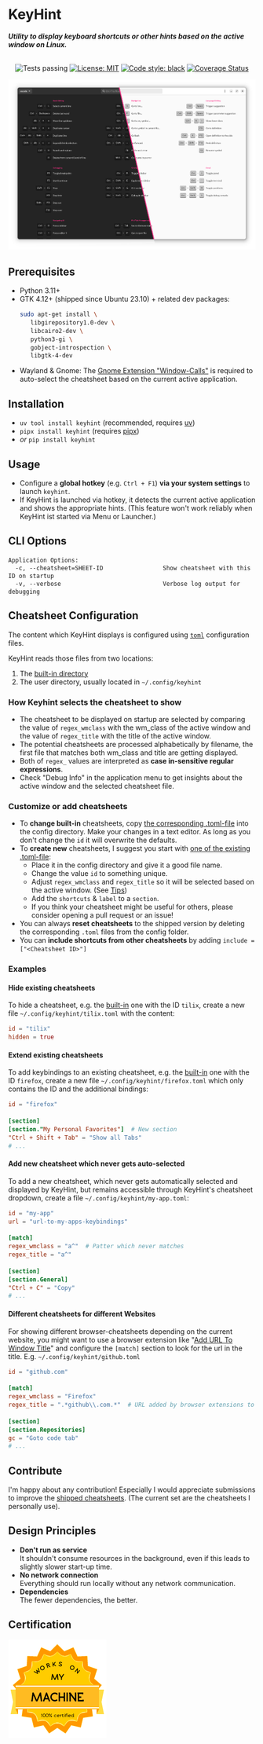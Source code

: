 # KeyHint

**_Utility to display keyboard shortcuts or other hints based on the active window on
Linux._**

<p align="center"><br>
<img alt="Tests passing" src="https://github.com/dynobo/keyhint/workflows/Test/badge.svg">
<a href="https://github.com/dynobo/keyhint/blob/main/LICENSE"><img alt="License: MIT" src="https://img.shields.io/badge/License-MIT-blue.svg"></a>
<a href="https://github.com/psf/black"><img alt="Code style: black" src="https://img.shields.io/badge/Code%20style-black-%23000000"></a>
<a href='https://coveralls.io/github/dynobo/keyhint'><img src='https://coveralls.io/repos/github/dynobo/keyhint/badge.svg' alt='Coverage Status' /></a>
</p>

![Keyhint Screenshot](https://raw.githubusercontent.com/dynobo/keyhint/main/keyhint/resources/keyhint.png)

## Prerequisites

- Python 3.11+
- GTK 4.12+ (shipped since Ubuntu 23.10) + related dev packages:
  ```sh
  sudo apt-get install \
     libgirepository1.0-dev \
     libcairo2-dev \
     python3-gi \
     gobject-introspection \
     libgtk-4-dev
  ```
- Wayland & Gnome: The
  [Gnome Extension "Window-Calls"](https://extensions.gnome.org/extension/4724/window-calls/)
  is required to auto-select the cheatsheet based on the current active application.

## Installation

- `uv tool install keyhint` (recommended, requires [uv](https://docs.astral.sh/uv/))
- `pipx install keyhint` (requires [pipx](https://pipx.pypa.io/))
- _or_ `pip install keyhint`

## Usage

- Configure a **global hotkey** (e.g. `Ctrl + F1`) **via your system settings** to
  launch `keyhint`.
- If KeyHint is launched via hotkey, it detects the current active application and shows
  the appropriate hints. (This feature won't work reliably when KeyHint ist started via
  Menu or Launcher.)

## CLI Options

```
Application Options:
  -c, --cheatsheet=SHEET-ID                 Show cheatsheet with this ID on startup
  -v, --verbose                             Verbose log output for debugging
```

## Cheatsheet Configuration

The content which KeyHint displays is configured using [`toml`](https://toml.io/en/)
configuration files.

KeyHint reads those files from two locations:

1. The [built-in directory](https://github.com/dynobo/keyhint/tree/main/keyhint/config)
1. The user directory, usually located in `~/.config/keyhint`

### How Keyhint selects the cheatsheet to show

- The cheatsheet to be displayed on startup are selected by comparing the value of
  `regex_wmclass` with the wm_class of the active window and the value of `regex_title`
  with the title of the active window.
- The potential cheatsheets are processed alphabetically by filename, the first file
  that matches both wm_class and title are getting displayed.
- Both of `regex_` values are interpreted as **case in-sensitive regular expressions**.
- Check "Debug Info" in the application menu to get insights about the active window and
  the selected cheatsheet file.

### Customize or add cheatsheets

- To **change built-in** cheatsheets, copy
  [the corresponding .toml-file](https://github.com/dynobo/keyhint/tree/main/keyhint/config)
  into the config directory. Make your changes in a text editor. As long as you don't
  change the `id` it will overwrite the defaults.
- To **create new** cheatsheets, I suggest you start with
  [one of the existing .toml-file](https://github.com/dynobo/keyhint/tree/main/keyhint/config):
  - Place it in the config directory and give it a good file name.
  - Change the value `id` to something unique.
  - Adjust `regex_wmclass` and `regex_title` so it will be selected based on the active
    window. (See [Tips](#tips))
  - Add the `shortcuts` & `label` to a `section`.
  - If you think your cheatsheet might be useful for others, please consider opening a
    pull request or an issue!
- You can always **reset cheatsheets** to the shipped version by deleting the
  corresponding `.toml` files from the config folder.
- You can **include shortcuts from other cheatsheets** by adding
  `include = ["<Cheatsheet ID>"]`

### Examples

#### Hide existing cheatsheets

To hide a cheatsheet, e.g. the
[built-in](https://github.com/dynobo/keyhint/blob/main/keyhint/config/tilix.toml) one
with the ID `tilix`, create a new file `~/.config/keyhint/tilix.toml` with the content:

```toml
id = "tilix"
hidden = true
```

#### Extend existing cheatsheets

To add keybindings to an existing cheatsheet, e.g. the
[built-in](https://github.com/dynobo/keyhint/blob/main/keyhint/config/firefox.toml) one
with the ID `firefox`, create a new file `~/.config/keyhint/firefox.toml` which only
contains the ID and the additional bindings:

```toml
id = "firefox"

[section]
[section."My Personal Favorites"]  # New section
"Ctrl + Shift + Tab" = "Show all Tabs"
# ...
```

#### Add new cheatsheet which never gets auto-selected

To add a new cheatsheet, which never gets automatically selected and displayed by
KeyHint, but remains accessible through KeyHint's cheatsheet dropdown, create a file
`~/.config/keyhint/my-app.toml`:

```toml
id = "my-app"
url = "url-to-my-apps-keybindings"

[match]
regex_wmclass = "a^"  # Patter which never matches
regex_title = "a^"

[section]
[section.General]
"Ctrl + C" = "Copy"
# ...

```

#### Different cheatsheets for different Websites

For showing different browser-cheatsheets depending on the current website, you might
want to use a browser extension like
"[Add URL To Window Title](https://addons.mozilla.org/en-US/firefox/addon/add-url-to-window-title/)"
and configure the `[match]` section to look for the url in the title. E.g.
`~/.config/keyhint/github.toml`

```toml
id = "github.com"

[match]
regex_wmclass = "Firefox"
regex_title = ".*github\\.com.*"  # URL added by browser extensions to window title

[section]
[section.Repositories]
gc = "Goto code tab"
# ...
```

## Contribute

I'm happy about any contribution! Especially I would appreciate submissions to improve
the
[shipped cheatsheets](https://github.com/dynobo/keyhint/tree/main/keyhint/config).
(The current set are the cheatsheets I personally use).

## Design Principles

- **Don't run as service**<br>It shouldn't consume resources in the background, even if
  this leads to slightly slower start-up time.
- **No network connection**<br>Everything should run locally without any network
  communication.
- **Dependencies**<br>The fewer dependencies, the better.

## Certification

![WOMM](https://raw.githubusercontent.com/dynobo/lmdiag/master/badge.png)
